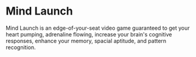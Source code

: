 # Mind Launch
Mind Launch is an edge-of-your-seat video game guaranteed to get your heart pumping, adrenaline flowing, increase your brain's cognitive responses, enhance your memory, spacial aptitude, and pattern recognition.

